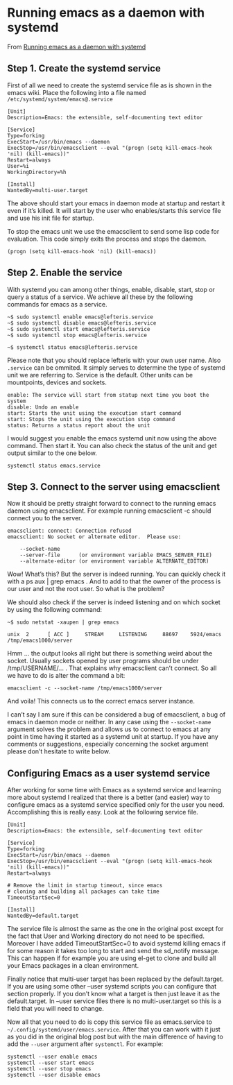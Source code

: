 # Running emacs as a daemon with systemd #

From [Running emacs as a daemon with systemd](http://blog.refu.co/?p=1296)

## Step 1. Create the systemd service ##

First of all we need to create the systemd service file as is shown in
the emacs wiki. Place the following into a file named
`/etc/systemd/system/emacs@.service`

	[Unit]
	Description=Emacs: the extensible, self-documenting text editor

	[Service]
	Type=forking
	ExecStart=/usr/bin/emacs --daemon
	ExecStop=/usr/bin/emacsclient --eval "(progn (setq kill-emacs-hook 'nil) (kill-emacs))"
	Restart=always
	User=%i
	WorkingDirectory=%h

	[Install]
	WantedBy=multi-user.target

The above should start your emacs in daemon mode at startup and
restart it even if it’s killed. It will start by the user who
enables/starts this service file and use his init file for startup.

To stop the emacs unit we use the emacsclient to send some lisp code
for evaluation. This code simply exits the process and stops the
daemon.

	(progn (setq kill-emacs-hook 'nil) (kill-emacs))

## Step 2. Enable the service ##

With systemd you can among other things, enable, disable, start, stop
or query a status of a service. We achieve all these by the following
commands for emacs as a service.

	~$ sudo systemctl enable emacs@lefteris.service
	~$ sudo systemctl disable emacs@lefteris.service
	~$ sudo systemctl start emacs@lefteris.service
	~$ sudo systemctl stop emacs@lefteris.service

	~$ systemctl status emacs@lefteris.service

Please note that you should replace lefteris with your own user
name. Also `.service` can be ommited. It simply serves to determine the
type of systemd unit we are referring to. Service is the
default. Other units can be mountpoints, devices and sockets.

    enable: The service will start from statup next time you boot the system
    disable: Undo an enable
    start: Starts the unit using the execution start command
    start: Stops the unit using the execution stop command
    status: Returns a status report about the unit

I would suggest you enable the emacs systemd unit now using the above
command. Then start it. You can also check the status of the unit and
get output similar to the one below.

	systemctl status emacs.service

## Step 3. Connect to the server using emacsclient ##

Now it should be pretty straight forward to connect to the running
emacs daemon using emacsclient. For example running emacsclient -c
should connect you to the server.

	emacsclient: connect: Connection refused
	emacsclient: No socket or alternate editor.  Please use:

        --socket-name
        --server-file      (or environment variable EMACS_SERVER_FILE)
        --alternate-editor (or environment variable ALTERNATE_EDITOR)

Wow! What’s this? But the server is indeed running. You can quickly
check it with a ps aux | grep emacs . And to add to that the owner of
the process is our user and not the root user. So what is the problem?

We should also check if the server is indeed listening and on which
socket by using the following command:

	~$ sudo netstat -xaupen | grep emacs

	unix  2      [ ACC ]     STREAM     LISTENING     88697    5924/emacs           /tmp/emacs1000/server

Hmm … the output looks all right but there is something weird about
the socket. Usually sockets opened by user programs should be under
/tmp/USERNAME/... . That explains why emacsclient can’t connect. So
all we have to do is alter the command a bit:

	emacsclient -c --socket-name /tmp/emacs1000/server

And voila! This connects us to the correct emacs server instance.

I can’t say I am sure if this can be considered a bug of emacsclient,
a bug of emacs in daemon mode or neither. In any case using the
`--socket-name` argument solves the problem and allows us to connect to
emacs at any point in time having it started as a systemd unit at
startup. If you have any comments or suggestions, especially
concerning the socket argument please don’t hesitate to write below.

## Configuring Emacs as a user systemd service ##

After working for some time with Emacs as a systemd service and
learning more about systemd I realized that there is a better (and
easier) way to configure emacs as a systemd service specified only for
the user you need. Accomplishing this is really easy. Look at the
following service file.

	[Unit]
	Description=Emacs: the extensible, self-documenting text editor

	[Service]
	Type=forking
	ExecStart=/usr/bin/emacs --daemon
	ExecStop=/usr/bin/emacsclient --eval "(progn (setq kill-emacs-hook 'nil) (kill-emacs))"
	Restart=always

    # Remove the limit in startup timeout, since emacs
    # cloning and building all packages can take time
	TimeoutStartSec=0

	[Install]
	WantedBy=default.target

The service file is almost the same as the one in the original post
except for the fact that User and Working directory do not need to be
specified. Moreover I have added TimeoutStartSec=0 to avoid systemd
killing emacs if for some reason it takes too long to start and send
the sd_notify message. This can happen if for example you are using
el-get to clone and build all your Emacs packages in a clean
environment.

Finally notice that multi-user target has been replaced by the
default.target. If you are using some other –user systemd scripts you
can configure that section properly. If you don’t know what a target
is then just leave it as the default.target. In –user service files
there is no multi-user.target so this is a field that you will need to
change.

Now all that you need to do is copy this service file as emacs.service
to `~/.config/systemd/user/emacs.service`. After that you can work with
it just as you did in the original blog post but with the main
difference of having to add the `--user` argument after `systemctl`. For
example:

	systemctl --user enable emacs
	systemctl --user start emacs
	systemctl --user stop emacs
	systemctl --user disable emacs

